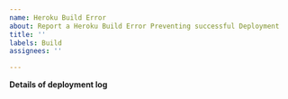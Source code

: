 ```yaml
---
name: Heroku Build Error
about: Report a Heroku Build Error Preventing successful Deployment
title: ''
labels: Build
assignees: ''

---
```


**Details of deployment log**
